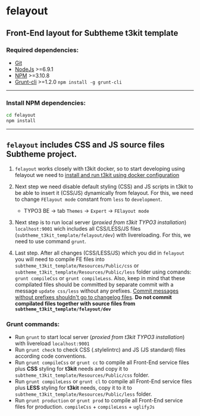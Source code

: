 # felayout

## Front-End layout for Subtheme t3kit template

### Required dependencies:

- [Git](https://git-scm.com/)
- [NodeJs](http://nodejs.org/) >=6.9.1
- [NPM](https://github.com/npm/npm) >=3.10.8
- [Grunt-cli](http://gruntjs.com/) >=1.2.0 `npm install -g grunt-cli`

***

### Install NPM dependencies:

```bash
cd felayout
npm install
```

***

## `felayout` includes CSS and JS source files Subtheme project.

1. `felayout` works closely with t3kit docker, so to start developing using felayout we need to [install and run t3kit using docker configuration](https://github.com/t3kit/t3kit#development)


2. Next step we need disable default styling (CSS) and JS scripts in t3kit to be able to insert it (CSS/JS) dynamically from felayout. For this, we need to change `FElayout mode` constant from `less` to `development`.
   * TYPO3 BE -> tab `Themes` -> `Expert` -> `FElayout mode`

3. Next step is to run local server (_proxied from t3kit TYPO3 installation_) `localhost:9001` wich includes all CSS/LESS/JS files (`subtheme_t3kit_template/felayout/dev`) with livereloading. For this, we need to use command `grunt`.

4. Last step. After all changes (CSS/LESS/JS) which you did in `felayout` you will need to compile FE files into `subtheme_t3kit_template/Resources/Public/css` or `subtheme_t3kit_template/Resources/Public/less` folder using comands: `grunt compileCss` or `grunt compileLess`. Also, keep in mind that these compilated files should be committed by separate commit with a message `update css/less` without any prefixes. [Commit messages without prefixes shouldn't go to changelog files](https://github.com/t3kit/t3kit/blob/master/CONTRIBUTING.md#labels). **Do not commit compilated files together with source files from `subtheme_t3kit_template/felayout/dev`**



### Grunt commands:

- Run `grunt` to start local server (_proxied from t3kit TYPO3 installation_) with livereload `localhost:9001`
- Run `grunt check` to check CSS (.stylelintrc) and JS (JS standard) files according code conventions.
- Run `grunt compileCss` or `grunt cc` to compile all Front-End service files plus **CSS** styling for **t3kit** needs and copy it to `subtheme_t3kit_template/Resources/Public/css` folder.
- Run `grunt compileLess` or `grunt cl` to compile all Front-End service files plus **LESS** styling for **t3kit** needs, copy it to it to `subtheme_t3kit_template/Resources/Public/less` folder.
- Run `grunt production` or `grunt prod` to compile all Front-End service files for production. `compileCss` + `compileLess` + `uglifyJs`
